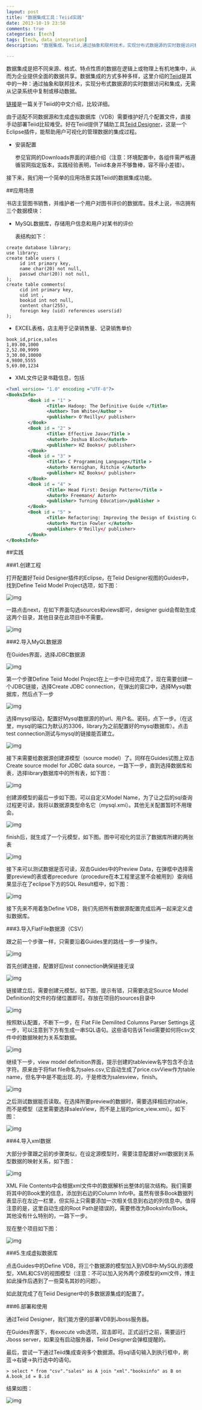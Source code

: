 ```yaml
---
layout: post
title: "数据集成工具：Teiid实践"
date: 2013-10-19 23:58
comments: true
categories: [tech]
tags: [tech, data_integration]
description: "数据集成，Teiid,通过抽象和联邦技术，实现分布式数据源的实时数据访问和集成，无需从记录系统中复制或移动数据。XML，MySQL，CSV 多数据源"

---
```


数据集成是把不同来源、格式、特点性质的数据在逻辑上或物理上有机地集中，从而为企业提供全面的数据共享。数据集成的方式多种多样，这里介绍的[Teiid](http://www.jboss.org/teiid/)是其中的一种：通过抽象和联邦技术，实现分布式数据源的实时数据访问和集成，无需从记录系统中复制或移动数据。

[链接](http://blogs.ejb.cc/archives/3552/teiid-scalable-information-integration-program)是一篇关于Teiid的中文介绍，比较详细。

由于适配不同数据源和生成虚拟数据库（VDB）需要维护好几个配置文件，直接手动部署Teiid比较难受。好在Teiid提供了辅助工具[Teiid Designer](http://www.jboss.org/teiiddesigner)，这是一个Eclipse插件，能帮助用户可视化的管理数据的集成过程。

* 安装配置

	参见官网的Downloads界面的详细介绍（注意：环境配置中，各组件需严格遵循官网指定版本，实践经验表明，Teiid本身并不够鲁棒，容不得小差错）。

接下来，我们用一个简单的应用场景实践Teiid的数据集成功能。

<!--more-->

##应用场景

书店主营图书销售，并维护者一个用户对图书评价的数据库。技术上说，书店拥有三个数据模块：

* MySQL数据库，存储用户信息和用户对某书的评价

	表结构如下：
	
```
create database library;
use library;
create table users (
     id int primary key,
     name char(20) not null,
     passwd char(20)) not null,
);
create table comments(
     cid int primary key,
     uid int ,
     bookid int not null,
     content char(255),
     foreign key (uid) references users(id)
);
```
* EXCEL表格，店主用于记录销售量、记录销售单价

```
book_id,price,sales
1,89.00,1000
2,52.00,9999
3,30.00,10000
4,9800,5555
5,69.00,1234
```

* XML文件记录书籍信息，包括

``` xml
<?xml version= "1.0" encoding ="UTF-8"?>
<BooksInfo>
        <Book id = "1" >
               <Title> Hadoop: The Definitive Guide </Title>
               <Author> Tom White</Author >
               <publisher> O'Reilly</ publisher>
        </Book>
        <Book id = "2" >
               <Title> Effective Java</Title >
               <Autorh> Joshua Bloch</Autorh>
               <publisher> HZ Books</ publisher>
        </Book>
        <Book id = "3" >
               <Title> C Programming Language</Title >
               <Autorh> Kernighan, Ritchie </Autorh>
               <publisher> HZ Books</ publisher>
        </Book>
        <Book id = "4" >
               <Title> Head First: Design Pattern</Title >
               <Autorh> Freeman</ Autorh>
               <publisher> Turning Education</publisher >
        </Book>
        <Book id = "5" >
               <Title> Refactoring: Improving the Design of Existing Code </Title>
               <Autorh> Martin Fowler </Autorh>
               <publisher> O'Reilly</ publisher>
        </Book>
</BooksInfo>
```

##实践

###1.创建工程

打开配置好Teiid Designer插件的Eclipse，在Teiid Designer视图的Guides中，找到Define Teiid Model Project选项，如下图：

![img](http://biaobiaoqi.u.qiniudn.com/teiid1.png)

一路点击next，在如下界面勾选sources和views即可，designer guid会帮助生成这两个目录，其他目录在此项目中不需要。

![img](http://biaobiaoqi.u.qiniudn.com/teiid2.png)


###2.导入MyQL数据源

在Guides界面，选择JDBC数据源

![img](http://biaobiaoqi.u.qiniudn.com/teiid3.png)

第一个步骤Define Teiid Model Project在上一步中已经完成了，现在需要创建一个JDBC链接，选择Create JDBC connection，在弹出的窗口中，选择Mysql数据库，然后点下一步

![img](http://biaobiaoqi.u.qiniudn.com/teiid4.png)


选择mysql驱动，配置好Mysql数据源的的url、用户名、密码，点下一步。（在这里，mysql的端口为默认的3306，library为之前配置好的mysql数据库）。点击test connection测试与mysql的链接能否建立。

![img](http://biaobiaoqi.u.qiniudn.com/teiid5.png)

接下来需要给数据源创建源模型（source model）了。同样在Guides试图上双击Create source model for JDBC data source，一路下一步，直到选择数据库和表，选择library数据库中的所有表，如下图：

![img](http://biaobiaoqi.u.qiniudn.com/teiid6.png)

创建源模型的最后一步如下图，可以自定义Model Name，为了让之后的sql查询过程更可读，我将以数据源类型命名它（mysql.xmi）。其他无关配置暂时不用理会。

![img](http://biaobiaoqi.u.qiniudn.com/teiid7.png)

finish后，就生成了一个元模型，如下图。图中可视化的显示了数据库所建的两张表

![img](http://biaobiaoqi.u.qiniudn.com/teiid8.png)


接下来可以测试数据是否可读，双击Guides中的Preview Data，在弹框中选择需要preview的表或者precedure（procedure在本工程里这里不会被用到）查询结果显示在了eclipse下方的SQL Result框中，如下图：

![img](http://biaobiaoqi.u.qiniudn.com/teiid9.png)

接下先来不用着急Define VDB，我们先把所有数据源配置完成后再一起来定义虚拟数据库。

###3.导入FlatFile数据源（CSV）

跟之前一个步骤一样，只需要沿着Guides里的路线一步一步操作。

![img](http://biaobiaoqi.u.qiniudn.com/teiid10.png)

首先创建连接，配置好后test connection确保链接无误

![img](http://biaobiaoqi.u.qiniudn.com/teiid12.png)

链接建立后，需要创建元模型。如下图，提示有错，只需要选定Source Model Definition的文件的存储位置即可。存放在项目的sources目录中

![img](http://biaobiaoqi.u.qiniudn.com/teiid13.png)

按照默认配置，不断下一步，在 Flat File Demilited Columns Parser Settings 这一步，可以注意到下方有生成一串SQL语句。这些语句告诉Teiid需要如何将csv文件中的数据映射为关系型数据。

![img](http://biaobiaoqi.u.qiniudn.com/teiid14.png)


继续下一步，view model definition界面，提示创建的tableview名字包含不合法字符。原来由于将flat file命名为sales.csv,它自动生成了price.csvView作为table name，但名字中是不能出现`.`的，于是修改为salesview，finish。

![img](http://biaobiaoqi.u.qiniudn.com/teiid15.png)

之后测试数据能否读取。在选择所要preview的数据时，需要选择相应的table，而不是模型（这里需要选择salesView，而不是上层的price_view.xmi）。如下图：

![img](http://biaobiaoqi.u.qiniudn.com/teiid16.png)

###4.导入xml数据

大部分步骤跟之前的步骤类似，在设定源模型时，需要注意配置好xml数据到关系型数据的映射关系，如下图：

![img](http://biaobiaoqi.u.qiniudn.com/teiid17.png)

XML File Contents中会根据xml文件中的数据解析出整体的层次结构。我们需要将其中的Book里的信息，添加到右边的Column Info中。虽然有很多Book数据列表显示在左边一栏里，但实际上只需要添加一次相关信息到右边的列信息中。值得注意的是，这里自动生成的Root Path是错误的，需要修改为BooksInfo/Book。其他没有什么特别的，一路下一步。

现在整个项目如下图：

![img](http://biaobiaoqi.u.qiniudn.com/teiid18.png)

###5.生成虚拟数据库

点击Guides中的Define VDB，将三个数据源的模型加入到VDB中:MySQL的源模型，XML和CSV的视图模型（注意：不可以加入另外两个源模型的xmi文件，博主如此操作后遇到了一些莫名其妙的问题）。

如此就完成了在Teiid Designer中的多数据源集成的配置了。

###6.部署和使用

通过Teiid Designer，我们能方便的部署VDB到Jboss服务器。

在Guides界面下，有execute vdb选项，双击即可。正式运行之前，需要运行Jboss server，如果没有启动服务器，Teiid Designer会弹框提醒的。

最后，尝试一下通过Teiid集成查询多个数据源。将sql语句输入到执行框中，刷蓝->右键->执行选中的语句。

```
> select * from "csv"."sales" as A join "xml"."booksinfo" as B on A.book_id = B.id

```

结果如图：

![img](http://biaobiaoqi.u.qiniudn.com/teiid19.png)


